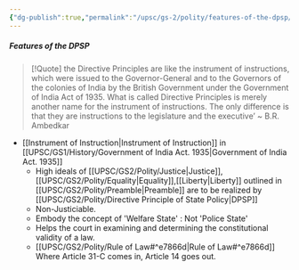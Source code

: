 ```yaml
---
{"dg-publish":true,"permalink":"/upsc/gs-2/polity/features-of-the-dpsp/","dgHomeLink":true,"dgPassFrontmatter":false}
---
```


##### Features of the DPSP

>[!Quote]
>the Directive Principles are like the instrument of instructions, which were issued to the Governor-General and to the Governors of the colonies of India by the British Government under the Government of India Act of 1935. What is called Directive Principles is merely another name for the instrument of instructions. The only difference is that they are instructions to the legislature and the executive’
>~ B.R. Ambedkar


- [[Instrument of Instruction|Instrument of Instruction]] in [[UPSC/GS1/History/Government of India Act. 1935|Government of India Act. 1935]]
	- High ideals of  [[UPSC/GS2/Polity/Justice|Justice]],[[UPSC/GS2/Polity/Equality|Equality]],[[Liberty|Liberty]] outlined in [[UPSC/GS2/Polity/Preamble|Preamble]] are to be realized by [[UPSC/GS2/Polity/Directive Principle of State Policy|DPSP]]
	- Non-Justiciable. 
	- Embody the concept of 'Welfare State' : Not 'Police State'
	- Helps the court in examining and determining the constitutional validity of a law. 
	- [[UPSC/GS2/Polity/Rule of Law#^e7866d|Rule of Law#^e7866d]] Where Article 31-C comes in, Article 14 goes out.


